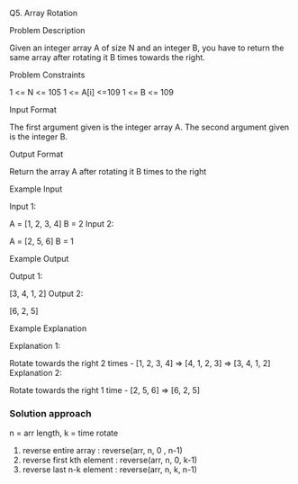 Q5. Array Rotation

Problem Description

Given an integer array A of size N and an integer B, you have to return the same array after rotating it B times towards the right.


Problem Constraints

1 <= N <= 105
1 <= A[i] <=109
1 <= B <= 109


Input Format

The first argument given is the integer array A.
The second argument given is the integer B.


Output Format

Return the array A after rotating it B times to the right

Example Input

Input 1:

A = [1, 2, 3, 4]
B = 2
Input 2:

A = [2, 5, 6]
B = 1


Example Output

Output 1:

[3, 4, 1, 2]
Output 2:

[6, 2, 5]


Example Explanation

Explanation 1:

Rotate towards the right 2 times - [1, 2, 3, 4] => [4, 1, 2, 3] => [3, 4, 1, 2]
Explanation 2:

Rotate towards the right 1 time - [2, 5, 6] => [6, 2, 5]


### Solution approach
n = arr length, k = time rotate
1. reverse entire array : reverse(arr, n, 0 , n-1)
2. reverse first kth element : reverse(arr, n, 0, k-1)
3. reverse last n-k element : reverse(arr, n, k, n-1)